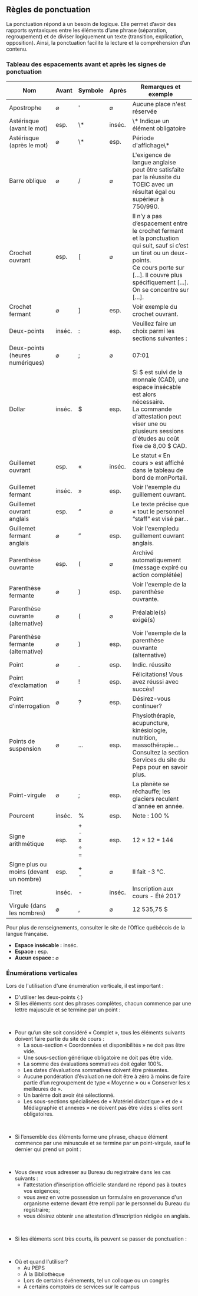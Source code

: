 ## Règles de ponctuation
La ponctuation répond à un besoin de logique. Elle permet d’avoir des rapports syntaxiques entre les éléments d’une phrase (séparation, regroupement) et de diviser logiquement un texte (transition, explication, opposition). Ainsi, la ponctuation facilite la lecture et la compréhension d’un contenu.

### Tableau des espacements avant et après les signes de ponctuation
<table>
    <thead>
        <tr>
            <th>Nom</th>
            <th>Avant</th>
            <th>Symbole</th>
            <th>Après</th>
            <th width="45%">Remarques et exemple</th>
        </tr>
    </thead>
    <tbody>
        <tr>
            <td>Apostrophe</td>
            <td>⌀</td>
            <td>'</td>
            <td>⌀</td>
            <td>Aucune place n'est réservée</td>
        </tr>
        <tr>
            <td>Astérisque (avant le mot)</td>
            <td>esp.</td>
            <td>\*</td>
            <td>inséc.</td>
            <td>\* Indique un élément obligatoire</td>
        </tr>
        <tr>
            <td>Astérisque (après le mot)</td>
            <td>⌀</td>
            <td>\*</td>
            <td>esp.</td>
            <td>Période d'affichage\*</td>
        </tr>
        <tr>
            <td>Barre oblique</td>
            <td>⌀</td>
            <td>/</td>
            <td>⌀</td>
            <td>L'exigence de langue anglaise peut être satisfaite par la réussite du TOEIC avec un résultat égal ou supérieur à 750/990.</td>
        </tr>
        <tr>
            <td>Crochet ouvrant</td>
            <td>esp.</td>
            <td>[</td>
            <td>⌀</td>
            <td>Il n’y a pas d’espacement entre le crochet fermant et la ponctuation qui suit, sauf si c’est un tiret ou un deux-points.<br/>Ce cours porte sur  […]. Il couvre plus spécifiquement […]. On se concentre sur […].</td>
        </tr>
        <tr>
            <td>Crochet fermant</td>
            <td>⌀</td>
            <td>]</td>
            <td>esp.</td>
            <td>Voir exemple du crochet ouvrant.</td>
        </tr>
        <tr>
            <td>Deux-points</td>
            <td>inséc.</td>
            <td>:</td>
            <td>esp.</td>
            <td>Veuillez faire un choix parmi les sections suivantes&nbsp;:</td>
        </tr>
        <tr>
            <td>Deux-points (heures numériques)</td>
            <td>⌀</td>
            <td>;</td>
            <td>⌀</td>
            <td>07:01</td>
        </tr>
        <tr>
            <td>Dollar</td>
            <td>inséc.</td>
            <td>$</td>
            <td>esp.</td>
            <td>Si $ est suivi de la monnaie (CAD), une espace insécable est alors nécessaire.<br/>La commande d'attestation peut viser une ou plusieurs sessions d'études au coût fixe de 8,00&nbsp;$&nbsp;CAD.</td>
        </tr>
        <tr>
            <td>Guillemet ouvrant</td>
            <td>esp.</td>
            <td>«</td>
            <td>inséc.</td>
            <td>Le statut «&nbsp;En cours&nbsp;» est affiché dans le tableau de bord de monPortail.</td>
        </tr>
        <tr>
            <td>Guillemet fermant</td>
            <td>inséc.</td>
            <td>»</td>
            <td>esp.</td>
            <td>Voir l'exemple du guillement ouvrant.</td>
        </tr>
        <tr>
            <td>Guillemet ouvrant anglais</td>
            <td>esp.</td>
            <td>“</td>
            <td>⌀</td>
            <td>Le texte précise que « tout le personnel “staff” est visé par…</td>
        </tr>
        <tr>
            <td>Guillemet fermant anglais</td>
            <td>⌀</td>
            <td>”</td>
            <td>esp.</td>
            <td>Voir l'exempledu guillement ouvrant anglais.</td>
        </tr>
        <tr>
            <td>Parenthèse ouvrante</td>
            <td>esp.</td>
            <td>(</td>
            <td>⌀</td>
            <td>Archivé automatiquement (message expiré ou action complétée)</td>
        </tr>
        <tr>
            <td>Parenthèse fermante</td>
            <td>⌀</td>
            <td>)</td>
            <td>esp.</td>
            <td>Voir l'exemple de la parenthèse ouvrante.</td>
        </tr>
        <tr>
            <td>Parenthèse ouvrante (alternative)</td>
            <td>⌀</td>
            <td>(</td>
            <td>⌀</td>
            <td>Préalable(s) exigé(s)</td>
        </tr>
        <tr>
            <td>Parenthèse fermante (alternative)</td>
            <td>⌀</td>
            <td>)</td>
            <td>esp.</td>
            <td>Voir l'exemple de la parenthèse ouvrante (alternative)</td>
        </tr>
        <tr>
            <td>Point</td>
            <td>⌀</td>
            <td>.</td>
            <td>esp.</td>
            <td>Indic. réussite</td>
        </tr>
        <tr>
            <td>Point d’exclamation</td>
            <td>⌀</td>
            <td>!</td>
            <td>esp.</td>
            <td>Félicitations! Vous avez réussi avec succès!</td>
        </tr>
        <tr>
            <td>Point d’interrogation</td>
            <td>⌀</td>
            <td>?</td>
            <td>esp.</td>
            <td>Désirez-vous continuer?</td>
        </tr>
        <tr>
            <td>Points de suspension</td>
            <td>⌀</td>
            <td>...</td>
            <td>esp.</td>
            <td>Physiothérapie, acupuncture, kinésiologie, nutrition, massothérapie… Consultez la section Services du site du Peps pour en savoir plus.</td>
        </tr>
        <tr>
            <td>Point-virgule</td>
            <td>⌀</td>
            <td>;</td>
            <td>esp.</td>
            <td>La planète se réchauffe; les glaciers reculent d'année en année. </td>
        </tr>
        <tr>
            <td>Pourcent</td>
            <td>inséc.</td>
            <td>%</td>
            <td>esp.</td>
            <td>Note&nbsp;: 100&nbsp;%</td>
        </tr>
        <tr>
            <td>Signe arithmétique</td>
            <td>esp.</td>
            <td>+<br/>-<br/>x<br/>÷<br/>=</td>
            <td>esp.</td>
            <td>12 × 12 = 144</td>
        </tr>
        <tr>
            <td>Signe plus ou moins (devant un nombre)</td>
            <td>esp.</td>
            <td>+<br/>-</td>
            <td>⌀</td>
            <td>Il fait -3 °C.</td>
        </tr>
        <tr>
            <td>Tiret</td>
            <td>inséc.</td>
            <td>-</td>
            <td>inséc.</td>
            <td>Inscription aux cours - Été 2017</td>
        </tr>
        <tr>
            <td>Virgule (dans les nombres)</td>
            <td>⌀</td>
            <td>,</td>
            <td>⌀</td>
            <td>12 535,75&nbsp;$</td>
        </tr>
    </tbody>
</table>

Pour plus de renseignements, consulter le site de l’<m-link href="http://bdl.oqlf.gouv.qc.ca/bdl/gabarit_bdl.asp?t1=1&id=2039" target="_blank">Office québécois de la langue française</m-link>.

* **Espace insécable :** inséc.
* **Espace :** esp.
* **Aucun espace :** ⌀

### Énumérations verticales
Lors de l'utilisation d'une énumération verticale, il est important :
    <ul class="m-u--bullet-list">
        <li>D'utiliser les deux-points {:}</li>
        <li>Si les éléments sont des phrases complètes, chacun commence par une lettre majuscule et se termine par un point :</li>
     </ul><br/>
    <m-panel>
        <ul class="m-u--bullet-list">
            <li>Pour qu’un site soit considéré « Complet », tous les éléments suivants doivent faire partie du site de cours :
                <ul>
                    <li>La sous-section « Coordonnées et disponibilités » ne doit pas être vide.</li>
                    <li>Une sous-section générique obligatoire ne doit pas être vide.</li>
                    <li>La somme des évaluations sommatives doit égaler 100%.</li>
                    <li>Les dates d’évaluations sommatives doivent être présentes.</li>
                    <li>Aucune pondération d’évaluation ne doit être à zéro à moins de faire partie d’un regroupement de type « Moyenne » ou « Conserver les x meilleures de ».</li>
                    <li>Un barème doit avoir été sélectionné.</li>
                    <li>Les sous-sections spécialisées de « Matériel didactique » et de « Médiagraphie et annexes » ne doivent pas être vides si elles sont obligatoires.</li>
                </ul>
            </li>
        </ul><br/>
    </m-panel>
    <ul class="m-u--bullet-list">
        <li>Si l’ensemble des éléments forme une phrase, chaque élément commence par une minuscule et se termine par un point-virgule, sauf le dernier qui prend un point :</li>
    </ul><br/>
    <m-panel>
        <ul class="m-u--bullet-list">
            <li>Vous devez vous adresser au Bureau du registraire dans les cas suivants :
                <ul>
                    <li>l'attestation d'inscription officielle standard ne répond pas à toutes vos exigences;</li>
                    <li>vous avez en votre possession un formulaire en provenance d'un organisme externe devant être rempli par le personnel du Bureau du registraire;</li>
                    <li>vous désirez obtenir une attestation d'inscription rédigée en anglais.</li>
                </ul>
            </li>
        </ul><br/>
    </m-panel>
    <ul class="m-u--bullet-list">
        <li>Si les éléments sont très courts, ils peuvent se passer de ponctuation :</li>
    </ul><br/>
    <m-panel>
        <ul class="m-u--bullet-list">
            <li>Où et quand l'utiliser?
                <ul>
                    <li>Au PEPS</li>
                    <li>À la Bibliothèque</li>
                    <li>Lors de certains événements, tel un colloque ou un congrès</li>
                    <li>À certains comptoirs de services sur le campus</li>
                </ul>
            </li>
        </ul>
    </m-panel>